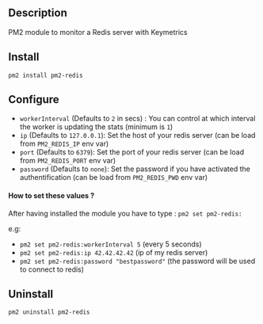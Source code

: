 ## Description

PM2 module to monitor a Redis server with Keymetrics

## Install

`pm2 install pm2-redis`

## Configure

- `workerInterval` (Defaults to `2` in secs) : You can control at which interval the worker is updating the stats (minimum is `1`)
- `ip` (Defaults to `127.0.0.1`): Set the host of your redis server (can be load from `PM2_REDIS_IP` env var)
- `port` (Defaults to `6379`): Set the port of your redis server (can be load from `PM2_REDIS_PORT` env var)
- `password` (Defaults to `none`): Set the password if you have activated the authentification (can be load from `PM2_REDIS_PWD` env var)

#### How to set these values ?

 After having installed the module you have to type :
`pm2 set pm2-redis: `

e.g: 
- `pm2 set pm2-redis:workerInterval 5` (every 5 seconds)
- `pm2 set pm2-redis:ip 42.42.42.42` (ip of my redis server)
- `pm2 set pm2-redis:password "bestpassword"` (the password will be used to connect to redis)

## Uninstall

`pm2 uninstall pm2-redis`

